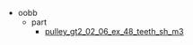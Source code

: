 * oobb
  * part
    * [pulley_gt2_02_06_ex_48_teeth_sh_m3](oobb/part/pulley_gt2_02_06_ex_48_teeth_sh_m3)

